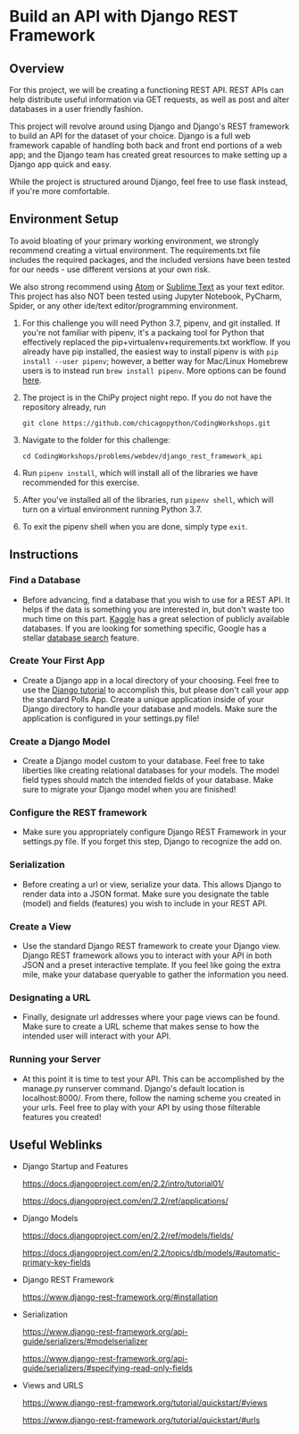 # Build an API with Django REST Framework

## Overview 
For this project, we will be creating a functioning REST API. REST APIs can help distribute useful information via GET requests, as well as post and alter databases in a user friendly fashion.

This project will revolve around using Django and Django's REST framework to build an API for the dataset of your choice. Django is a full web framework capable of handling both back and front end portions of a web app; and the Django team has created great resources to make setting up a Django app quick and easy.

While the project is structured around Django, feel free to use flask instead, if you're more comfortable.

## Environment Setup
To avoid bloating of your primary working environment, we strongly recommend creating a virtual environment. The requirements.txt file includes the required packages, and the included versions have been tested for our needs - use different versions at your own risk.

We also strong recommend using [Atom](https://atom.io/) or [Sublime Text](https://www.sublimetext.com/3) as your text editor. This project has also NOT been tested using Jupyter Notebook, PyCharm,
Spider, or any other ide/text editor/programming environment.

1. For this challenge you will need Python 3.7, pipenv, and git installed. If you're not familiar with pipenv, it's a packaing tool for Python that effectively replaced the pip+virtualenv+requirements.txt workflow. If you already have pip installed, the easiest way to install pipenv is with `pip install --user pipenv`; however, a better way for Mac/Linux Homebrew users is to instead run `brew install pipenv`. More options can be found [here](https://pipenv-fork.readthedocs.io/en/latest/install.html#installing-pipenv).

2. The project is in the ChiPy project night repo. If you do not have the repository already, run 

	```
	git clone https://github.com/chicagopython/CodingWorkshops.git
	```

3. Navigate to the folder for this challenge:

	```
	cd CodingWorkshops/problems/webdev/django_rest_framework_api
	```

4. Run `pipenv install`, which will install all of the libraries we have recommended for this exercise.
5. After you've installed all of the libraries, run `pipenv shell`, which will turn on a virtual environment running Python 3.7.
6. To exit the pipenv shell when you are done, simply type `exit`.

## Instructions

### Find a Database
- Before advancing, find a database that you wish to use for a REST API. It helps if the data is something you are interested in, but don't waste too much time on this part. [Kaggle](https://www.kaggle.com/tags/databases) has a great selection of publicly available databases. If you are looking for something specific, Google has a stellar [database search](https://toolbox.google.com/datasetsearch) feature.

### Create Your First App

- Create a Django app in a local directory of your choosing. Feel free to use the [Django tutorial]((https://docs.djangoproject.com/en/2.2/intro/tutorial01/)) to accomplish this, but please don't call your app the standard Polls App. Create a unique application inside of your Django directory to handle your database and models. Make sure the application is configured in your settings.py file!

### Create a Django Model
- Create a Django model custom to your database. Feel free to take liberties like creating relational databases for your models. The model field types should match the intended fields of your database. Make sure to migrate your Django model when you are finished!

### Configure the REST framework
- Make sure you appropriately configure Django REST Framework in your settings.py file. If you forget this step, Django to recognize the add on.

### Serialization
- Before creating a url or view, serialize your data. This allows Django to render data into a JSON format. Make sure you designate the table (model) and fields (features) you wish to include in your REST API.

### Create a View
- Use the standard Django REST framework to create your Django view. Django REST framework allows you to interact with your API in both JSON and a preset interactive template. If you feel like going the extra mile, make your database queryable to gather the information you need.

### Designating a URL
- Finally, designate url addresses where your page views can be found. Make sure to create a URL scheme that makes sense to how the intended user will interact with your API.

### Running your Server
- At this point it is time to test your API. This can be accomplished by the manage.py runserver command. Django's default location is localhost:8000/. From there, follow the naming scheme you created in your urls. Feel free to play with your API by using those filterable features you created!


## Useful Weblinks


- Django Startup and Features

	https://docs.djangoproject.com/en/2.2/intro/tutorial01/

	https://docs.djangoproject.com/en/2.2/ref/applications/

- Django Models

	https://docs.djangoproject.com/en/2.2/ref/models/fields/

	https://docs.djangoproject.com/en/2.2/topics/db/models/#automatic-primary-key-fields

- Django REST Framework

	https://www.django-rest-framework.org/#installation

- Serialization

	https://www.django-rest-framework.org/api-guide/serializers/#modelserializer

	https://www.django-rest-framework.org/api-guide/serializers/#specifying-read-only-fields

- Views and URLS

	https://www.django-rest-framework.org/tutorial/quickstart/#views

	https://www.django-rest-framework.org/tutorial/quickstart/#urls
